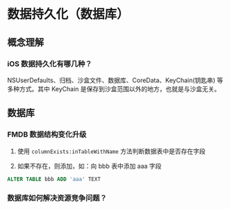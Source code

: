 # 数据持久化（数据库）

## 概念理解

### iOS 数据持久化有哪几种？

NSUserDefaults、归档、沙盒文件、数据库、CoreData、KeyChain(钥匙串) 等多种方式。其中 KeyChain 是保存到沙盒范围以外的地方，也就是与沙盒无关。



## 数据库

### FMDB 数据结构变化升级

1. 使用 `columnExists:inTableWithName` 方法判断数据表中是否存在字段

2. 如果不存在，则添加，如：向 bbb 表中添加 aaa 字段
  ```sql
  ALTER TABLE bbb ADD 'aaa' TEXT
  ```


### 数据库如何解决资源竞争问题？
